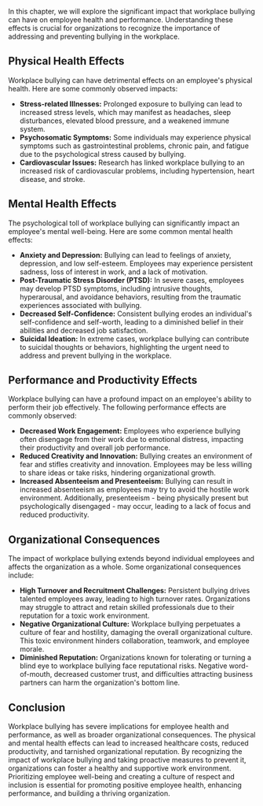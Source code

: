 
In this chapter, we will explore the significant impact that workplace bullying can have on employee health and performance. Understanding these effects is crucial for organizations to recognize the importance of addressing and preventing bullying in the workplace.

Physical Health Effects
-----------------------

Workplace bullying can have detrimental effects on an employee's physical health. Here are some commonly observed impacts:

* **Stress-related Illnesses:** Prolonged exposure to bullying can lead to increased stress levels, which may manifest as headaches, sleep disturbances, elevated blood pressure, and a weakened immune system.
* **Psychosomatic Symptoms:** Some individuals may experience physical symptoms such as gastrointestinal problems, chronic pain, and fatigue due to the psychological stress caused by bullying.
* **Cardiovascular Issues:** Research has linked workplace bullying to an increased risk of cardiovascular problems, including hypertension, heart disease, and stroke.

Mental Health Effects
---------------------

The psychological toll of workplace bullying can significantly impact an employee's mental well-being. Here are some common mental health effects:

* **Anxiety and Depression:** Bullying can lead to feelings of anxiety, depression, and low self-esteem. Employees may experience persistent sadness, loss of interest in work, and a lack of motivation.
* **Post-Traumatic Stress Disorder (PTSD):** In severe cases, employees may develop PTSD symptoms, including intrusive thoughts, hyperarousal, and avoidance behaviors, resulting from the traumatic experiences associated with bullying.
* **Decreased Self-Confidence:** Consistent bullying erodes an individual's self-confidence and self-worth, leading to a diminished belief in their abilities and decreased job satisfaction.
* **Suicidal Ideation:** In extreme cases, workplace bullying can contribute to suicidal thoughts or behaviors, highlighting the urgent need to address and prevent bullying in the workplace.

Performance and Productivity Effects
------------------------------------

Workplace bullying can have a profound impact on an employee's ability to perform their job effectively. The following performance effects are commonly observed:

* **Decreased Work Engagement:** Employees who experience bullying often disengage from their work due to emotional distress, impacting their productivity and overall job performance.
* **Reduced Creativity and Innovation:** Bullying creates an environment of fear and stifles creativity and innovation. Employees may be less willing to share ideas or take risks, hindering organizational growth.
* **Increased Absenteeism and Presenteeism:** Bullying can result in increased absenteeism as employees may try to avoid the hostile work environment. Additionally, presenteeism - being physically present but psychologically disengaged - may occur, leading to a lack of focus and reduced productivity.

Organizational Consequences
---------------------------

The impact of workplace bullying extends beyond individual employees and affects the organization as a whole. Some organizational consequences include:

* **High Turnover and Recruitment Challenges:** Persistent bullying drives talented employees away, leading to high turnover rates. Organizations may struggle to attract and retain skilled professionals due to their reputation for a toxic work environment.
* **Negative Organizational Culture:** Workplace bullying perpetuates a culture of fear and hostility, damaging the overall organizational culture. This toxic environment hinders collaboration, teamwork, and employee morale.
* **Diminished Reputation:** Organizations known for tolerating or turning a blind eye to workplace bullying face reputational risks. Negative word-of-mouth, decreased customer trust, and difficulties attracting business partners can harm the organization's bottom line.

Conclusion
----------

Workplace bullying has severe implications for employee health and performance, as well as broader organizational consequences. The physical and mental health effects can lead to increased healthcare costs, reduced productivity, and tarnished organizational reputation. By recognizing the impact of workplace bullying and taking proactive measures to prevent it, organizations can foster a healthy and supportive work environment. Prioritizing employee well-being and creating a culture of respect and inclusion is essential for promoting positive employee health, enhancing performance, and building a thriving organization.
